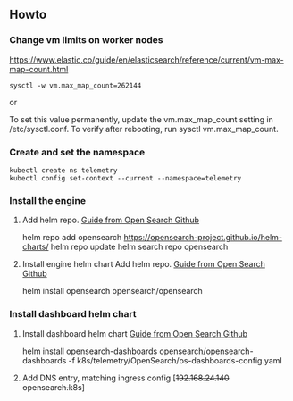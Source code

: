 ## Howto

### Change vm limits on worker nodes
https://www.elastic.co/guide/en/elasticsearch/reference/current/vm-max-map-count.html

   `sysctl -w vm.max_map_count=262144`

   or

   To set this value permanently, update the vm.max_map_count setting in /etc/sysctl.conf. To verify after rebooting, run sysctl vm.max_map_count.

### Create and set the namespace

    kubectl create ns telemetry
    kubectl config set-context --current --namespace=telemetry

### Install the engine 
1. Add helm repo. [Guide from Open Search Github](https://github.com/opensearch-project/helm-charts/blob/main/README.md)


    helm repo add opensearch https://opensearch-project.github.io/helm-charts/
    helm repo update
    helm search repo opensearch

2. Install engine helm chart Add helm repo. [Guide from Open Search Github](https://github.com/opensearch-project/helm-charts/blob/main/charts/opensearch/README.md)
    

    helm install opensearch opensearch/opensearch

### Install dashboard helm chart

1. Install dashboard helm chart [Guide from Open Search Github](https://github.com/opensearch-project/helm-charts/blob/main/charts/opensearch-dashboards/README.md)

    
    helm install opensearch-dashboards opensearch/opensearch-dashboards -f k8s/telemetry/OpenSearch/os-dashboards-config.yaml

2. Add DNS entry, matching ingress config [~~192.168.24.140 opensearch.k8s~~]
 
    

